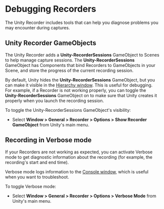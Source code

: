 # Debugging Recorders

The Unity Recorder includes tools that can help you diagnose problems you may encounter during captures.

## Unity Recorder GameObjects

The Unity Recorder adds a **Unity-RecorderSessions** GameObject to Scenes to help manage capture sessions. The **Unity-RecorderSessions** GameObject has Components that bind Recorders to GameObjects in your Scene, and store the progress of the current recording session.

By default, Unity hides the **Unity-RecorderSessions** GameObject, but you can make it visible in the [Hierarchy window](https://docs.unity3d.com/Manual/Hierarchy.html). This is useful for debugging. For example, if a Recorder is not working properly, you can toggle the **Unity-RecorderSessions** GameObject on to make sure that Unity creates it properly when you launch the recording session.

To toggle the Unity-RecorderSessions GameObject's visibility:

- Select **Window > General > Recorder > Options > Show Recorder GameObject** from  Unity's main menu.

## Recording in Verbose mode

If your Recorders are not working as expected, you can activate Verbose mode to get diagnostic information about the recording (for example, the recording's start and end time).

Verbose mode logs information to the [Console window](https://docs.unity3d.com/Manual/Console.html), which is  useful when you want to troubleshoot.

To toggle Verbose mode:

- Select **Window > General > Recorder > Options > Verbose Mode** from  Unity's main menu.

